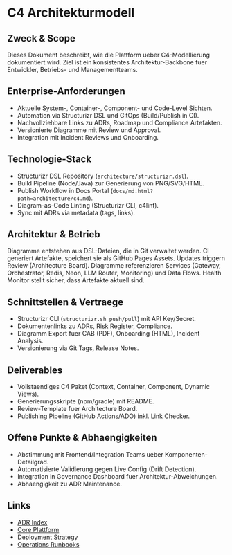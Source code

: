 # C4 Architekturmodell

## Zweck & Scope
Dieses Dokument beschreibt, wie die Plattform ueber C4-Modellierung dokumentiert wird. Ziel ist ein konsistentes Architektur-Backbone fuer Entwickler, Betriebs- und Managementteams.

## Enterprise-Anforderungen
- Aktuelle System-, Container-, Component- und Code-Level Sichten.
- Automation via Structurizr DSL und GitOps (Build/Publish in CI).
- Nachvollziehbare Links zu ADRs, Roadmap und Compliance Artefakten.
- Versionierte Diagramme mit Review und Approval.
- Integration mit Incident Reviews und Onboarding.

## Technologie-Stack
- Structurizr DSL Repository (`architecture/structurizr.dsl`).
- Build Pipeline (Node/Java) zur Generierung von PNG/SVG/HTML.
- Publish Workflow in Docs Portal (`docs/md.html?path=architecture/c4.md`).
- Diagram-as-Code Linting (Structurizr CLI, c4lint).
- Sync mit ADRs via metadata (tags, links).

## Architektur & Betrieb
Diagramme entstehen aus DSL-Dateien, die in Git verwaltet werden. CI generiert Artefakte, speichert sie als GitHub Pages Assets. Updates triggern Review (Architecture Board). Diagramme referenzieren Services (Gateway, Orchestrator, Redis, Neon, LLM Router, Monitoring) und Data Flows. Health Monitor stellt sicher, dass Artefakte aktuell sind.

## Schnittstellen & Vertraege
- Structurizr CLI (`structurizr.sh push/pull`) mit API Key/Secret.
- Dokumentenlinks zu ADRs, Risk Register, Compliance.
- Diagramm Export fuer CAB (PDF), Onboarding (HTML), Incident Analysis.
- Versionierung via Git Tags, Release Notes.

## Deliverables
- Vollstaendiges C4 Paket (Context, Container, Component, Dynamic Views).
- Generierungsskripte (npm/gradle) mit README.
- Review-Template fuer Architecture Board.
- Publishing Pipeline (GitHub Actions/ADO) inkl. Link Checker.

## Offene Punkte & Abhaengigkeiten
- Abstimmung mit Frontend/Integration Teams ueber Komponenten-Detailgrad.
- Automatisierte Validierung gegen Live Config (Drift Detection).
- Integration in Governance Dashboard fuer Architektur-Abweichungen.
- Abhaengigkeit zu ADR Maintenance.

## Links
- [ADR Index](md.html?path=adr/README.md)
- [Core Plattform](md.html?path=core/core.md)
- [Deployment Strategy](md.html?path=deployment/deployment.md)
- [Operations Runbooks](md.html?path=operations/operations.md)
